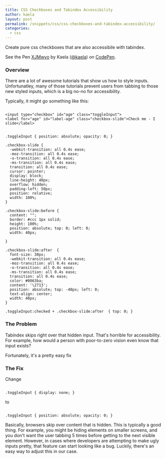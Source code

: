 ```yaml
---
title: CSS Checkboxes and Tabindex Accessibility
author: kaela
layout: post
permalink: /snippets/css/css-checkboxes-and-tabindex-accessibility/
categories:
  - css
---
```

Create pure css checkboxes that are also accessibile with tabindex.

<section class="embeddedCode">
    <p data-height="100" data-theme-id="7680" data-slug-hash="XJMwyo" data-default-tab="result" data-user="kaela" class='codepen'>See the Pen <a href='http://codepen.io/kaela/pen/XJMwyo/'>XJMwyo</a> by Kaela (<a href='http://codepen.io/kaela'>@kaela</a>) on <a href='http://codepen.io'>CodePen</a>.</p>
    <script async src="//assets.codepen.io/assets/embed/ei.js"></script>
</section>

### Overview

There are a lot of awesome tutorials that show us how to style inputs. Unfortunatley, many of those tutorials prevent users from tabbing to those new styled inputs, which is a big no-no for accessibility.

Typically, it might go something like this:

<pre class="language-html"><code>
&lt;input type="checkbox" id="age" class="toggleInput">
&lt;label for="age" id="label-age" class="checkbox-slide">Check me - I slide&lt;/label>
</code></pre>

<pre class="language-css"><code>
.toggleInput { position: absolute; opacity: 0; }

.checkbox-slide {
  -webkit-transition: all 0.4s ease;
  -moz-transition: all 0.4s ease;
  -o-transition: all 0.4s ease;
  -ms-transition: all 0.4s ease;
  transition: all 0.4s ease;
  cursor: pointer;
  display: block;
  line-height: 40px;
  overflow: hidden;
  padding-left: 50px;
  position: relative;
  width: 100%;
}

.checkbox-slide:before {
  content: "";
  border: #ccc 1px solid;
  height: 100%;
  position: absolute; top: 0; left: 0;
  width: 40px;
  
}

.checkbox-slide:after  {
  font-size: 30px;
  -webkit-transition: all 0.4s ease;
  -moz-transition: all 0.4s ease;
  -o-transition: all 0.4s ease;
  -ms-transition: all 0.4s ease;
  transition: all 0.4s ease;
  color: #0063ba;
  content: '\2713';
  position: absolute; top: -40px; left: 0;
  text-align: center;
  width: 40px;
}

.toggleInput:checked + .checkbox-slide:after  { top: 0; }
</code></pre>


### The Problem
Tabindex skips right over that hidden input. That's horrible for accessibility. For example, how would a person with poor-to-zero vision even know that input exists?

Fortunately, it's a pretty easy fix


### The Fix
Change 

<pre class="language-css"><code>
.toggleInput { display: none; }
</code></pre> 
to 

<pre class="language-css"><code>
.toggleInput { position: absolute; opacity: 0; }
</code></pre>

Basically, browsers skip over content that is hidden. This is typically a good thing. For example, you might be hiding elements on smaller screens, and you don't want the user tabbing 5 times before getting to the next visible element. However, in cases where developers are attempting to make ugly inputs pretty, that feature can start looking like a bug. Luckily, there's an easy way to adjust this in our case.
